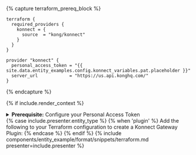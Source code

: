 {% capture terraform_prereq_block %}
```hcl
terraform {
  required_providers {
    konnect = {
      source  = "kong/konnect"
    }
  }
}

provider "konnect" {
  personal_access_token = "{{ site.data.entity_examples.config.konnect_variables.pat.placeholder }}"
  server_url            = "https://us.api.konghq.com/"
}
```
{% endcapture %}

{% if include.render_context %}
<div class="bg-secondary shadow-primary rounded-md flex flex-col mb-3">
  <details class="py-4 px-5 flex gap-1 border-b border-primary/5">
    <summary class="text-sm text-primary list-none"><strong>Prerequisite:</strong> Configure your Personal Access Token<span class="fa fa-chevron-down float-right text-terciary"></span></summary>
    <div class="mt-2">
      {{ terraform_prereq_block | markdownify }}
    </div>
  </details>
</div>
{% case include.presenter.entity_type %}
{% when 'plugin' %}
  Add the following to your Terraform configuration to create a Konnect Gateway Plugin:
{% endcase %}
{% endif %}
{% include components/entity_example/format/snippets/terraform.md presenter=include.presenter %}
